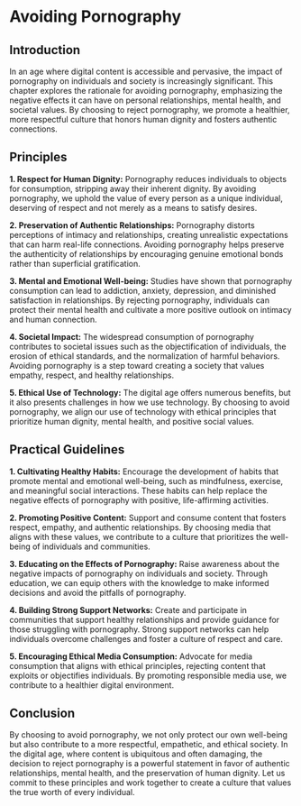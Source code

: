 # Avoiding Pornography

## Introduction

In an age where digital content is accessible and pervasive, the impact of pornography on individuals and society is increasingly significant. This chapter explores the rationale for avoiding pornography, emphasizing the negative effects it can have on personal relationships, mental health, and societal values. By choosing to reject pornography, we promote a healthier, more respectful culture that honors human dignity and fosters authentic connections.

## Principles

**1. Respect for Human Dignity:** Pornography reduces individuals to objects for consumption, stripping away their inherent dignity. By avoiding pornography, we uphold the value of every person as a unique individual, deserving of respect and not merely as a means to satisfy desires.

**2. Preservation of Authentic Relationships:** Pornography distorts perceptions of intimacy and relationships, creating unrealistic expectations that can harm real-life connections. Avoiding pornography helps preserve the authenticity of relationships by encouraging genuine emotional bonds rather than superficial gratification.

**3. Mental and Emotional Well-being:** Studies have shown that pornography consumption can lead to addiction, anxiety, depression, and diminished satisfaction in relationships. By rejecting pornography, individuals can protect their mental health and cultivate a more positive outlook on intimacy and human connection.

**4. Societal Impact:** The widespread consumption of pornography contributes to societal issues such as the objectification of individuals, the erosion of ethical standards, and the normalization of harmful behaviors. Avoiding pornography is a step toward creating a society that values empathy, respect, and healthy relationships.

**5. Ethical Use of Technology:** The digital age offers numerous benefits, but it also presents challenges in how we use technology. By choosing to avoid pornography, we align our use of technology with ethical principles that prioritize human dignity, mental health, and positive social values.

## Practical Guidelines

**1. Cultivating Healthy Habits:** Encourage the development of habits that promote mental and emotional well-being, such as mindfulness, exercise, and meaningful social interactions. These habits can help replace the negative effects of pornography with positive, life-affirming activities.

**2. Promoting Positive Content:** Support and consume content that fosters respect, empathy, and authentic relationships. By choosing media that aligns with these values, we contribute to a culture that prioritizes the well-being of individuals and communities.

**3. Educating on the Effects of Pornography:** Raise awareness about the negative impacts of pornography on individuals and society. Through education, we can equip others with the knowledge to make informed decisions and avoid the pitfalls of pornography.

**4. Building Strong Support Networks:** Create and participate in communities that support healthy relationships and provide guidance for those struggling with pornography. Strong support networks can help individuals overcome challenges and foster a culture of respect and care.

**5. Encouraging Ethical Media Consumption:** Advocate for media consumption that aligns with ethical principles, rejecting content that exploits or objectifies individuals. By promoting responsible media use, we contribute to a healthier digital environment.

## Conclusion

By choosing to avoid pornography, we not only protect our own well-being but also contribute to a more respectful, empathetic, and ethical society. In the digital age, where content is ubiquitous and often damaging, the decision to reject pornography is a powerful statement in favor of authentic relationships, mental health, and the preservation of human dignity. Let us commit to these principles and work together to create a culture that values the true worth of every individual.
